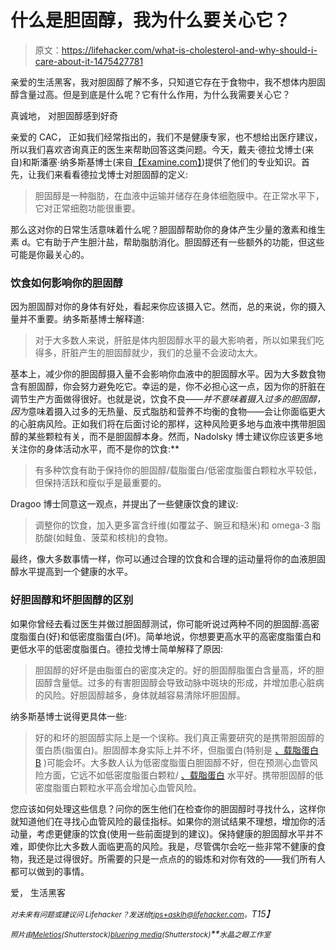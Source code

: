 # 什么是胆固醇，我为什么要关心它？

> 原文：<https://lifehacker.com/what-is-cholesterol-and-why-should-i-care-about-it-1475427781>

亲爱的生活黑客，我对胆固醇了解不多，只知道它存在于食物中，我不想体内胆固醇含量过高。但是到底是什么呢？它有什么作用，为什么我需要关心它？



真诚地，
对胆固醇感到好奇

亲爱的 CAC，
正如我们经常指出的，我们不是健康专家，也不想给出医疗建议，所以我们喜欢咨询真正的医生来帮助回答这类问题。今天，戴夫·德拉戈博士(来自)和斯潘塞·纳多斯基博士(来自[【Examine.com】](http://examine.com/))提供了他们的专业知识。首先，让我们来看看德拉戈博士对胆固醇的定义:

> 胆固醇是一种脂肪，在血液中运输并储存在身体细胞膜中。在正常水平下，它对正常细胞功能很重要。

那么这对你的日常生活意味着什么呢？胆固醇帮助你的身体产生少量的激素和维生素 d。它有助于产生胆汁盐，帮助脂肪消化。胆固醇还有一些额外的功能，但这些可能是你最关心的。

### 饮食如何影响你的胆固醇

因为胆固醇对你的身体有好处，看起来你应该摄入它。然而，总的来说，你的摄入量并不重要。纳多斯基博士解释道:

> 对于大多数人来说，肝脏是体内胆固醇水平的最大影响者，所以如果我们吃得多，肝脏产生的胆固醇就少，我们的总量不会波动太大。

基本上，减少你的胆固醇摄入量不会影响你血液中的胆固醇水平。因为大多数食物含有胆固醇，你会努力避免吃它。幸运的是，你不必担心这一点，因为你的肝脏在调节生产方面做得很好。也就是说，饮食不良——*并不意味着摄入过多的胆固醇，因为*意味着摄入过多的无热量、反式脂肪和营养不均衡的食物——会让你面临更大的心脏病风险。正如我们将在后面讨论的那样，这种风险更多地与血液中携带胆固醇的某些颗粒有关，而不是胆固醇本身。然而，Nadolsky 博士建议你应该更多地关注你的身体活动水平，而不是你的饮食:**

> 有多种饮食有助于保持你的胆固醇/载脂蛋白/低密度脂蛋白颗粒水平较低，但保持活跃和瘦似乎是最重要的。

Dragoo 博士同意这一观点，并提出了一些健康饮食的建议:

> 调整你的饮食，加入更多富含纤维(如覆盆子、豌豆和糙米)和 omega-3 脂肪酸(如鲑鱼、菠菜和核桃)的食物。

最终，像大多数事情一样，你可以通过合理的饮食和合理的运动量将你的血液胆固醇水平提高到一个健康的水平。

### 好胆固醇和坏胆固醇的区别

如果你曾经去看过医生并做过胆固醇测试，你可能听说过两种不同的胆固醇:高密度脂蛋白(好)和低密度脂蛋白(坏)。简单地说，你想要更高水平的高密度脂蛋白和更低水平的低密度脂蛋白。德拉戈博士简单解释了原因:

> 胆固醇的好坏是由脂蛋白的密度决定的。好的胆固醇脂蛋白含量高，坏的胆固醇含量低。过多的有害胆固醇会导致动脉中斑块的形成，并增加患心脏病的风险。好胆固醇越多，身体就越容易清除坏胆固醇。

纳多斯基博士说得更具体一些:

> 好的和坏的胆固醇实际上是一个误称。我们真正需要研究的是携带胆固醇的蛋白质(脂蛋白)。胆固醇本身实际上并不坏，但脂蛋白(特别是 [、载脂蛋白 B](http://en.wikipedia.org/wiki/ApoB) )可能会坏。大多数人认为低密度脂蛋白胆固醇不好，但在预测心血管风险方面，它远不如低密度脂蛋白颗粒/ [、载脂蛋白](http://en.wikipedia.org/wiki/ApoB) 水平好。携带胆固醇的低密度脂蛋白颗粒水平高会增加心血管风险。

您应该如何处理这些信息？问你的医生他们在检查你的胆固醇时寻找什么，这样你就知道他们在寻找心血管风险的最佳指标。如果你的测试结果不理想，增加你的活动量，考虑更健康的饮食(使用一些前面提到的建议)。保持健康的胆固醇水平并不难，即使你比大多数人面临更高的风险。我是，尽管偶尔会吃一些非常不健康的食物，我还是过得很好。所需要的只是一点点的的锻炼和对你有效的——我们所有人都可以做到的事情。

爱，
生活黑客

*<small>对未来有问题或建议问 Lifehacker？发送给</small>*[*<small>tips+asklh@lifehacker.com</small>*](mailto:tips+asklh@lifehacker.com)*<small>。</small>T15】*

*<small>照片由</small>*[*<small>Meletios</small>*](http://www.shutterstock.com/pic.mhtml?id=68265346)*<small>(Shutterstock)</small>*[*<small>bluering media</small>*](http://www.shutterstock.com/pic.mhtml?id=141161464)*<small>(Shutterstock)</small>**<small>水晶之眼工作室</small>*
